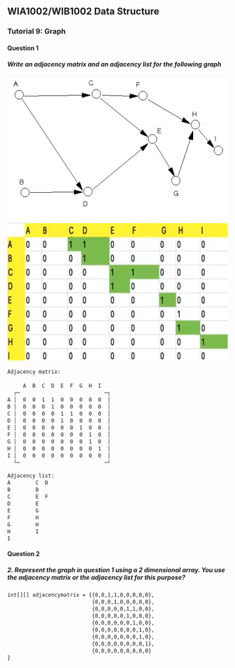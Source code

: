## WIA1002/WIB1002 Data Structure
### Tutorial 9:  Graph

#### Question 1
##### Write an adjacency matrix and an adjacency list for the following graph
<p align="center">
<img src="Graph.png" alt="Graph" width="529" height="315">
</p>

<p align="center">
<img src="Adjacency matrix.png" alt="Adjacency matrix.png" width="709" height="315">
</p>

```plaintext
Adjacency matrix:

     A  B  C  D  E  F  G  H  I  
  ┌─                           ─┐
A │  0  0  1  1  0  0  0  0  0  │
B │  0  0  0  1  0  0  0  0  0  │
C │  0  0  0  0  1  1  0  0  0  │
D │  0  0  0  0  1  0  0  0  0  │
E │  0  0  0  0  0  0  1  0  0  │
F │  0  0  0  0  0  0  0  1  0  │
G │  0  0  0  0  0  0  0  1  0  │
H │  0  0  0  0  0  0  0  0  1  │
I │  0  0  0  0  0  0  0  0  0  │
  └─                           ─┘
```

```plaintext
Adjacency list: 
A        C  D
B        B
C        E  F
D        E
E        G
F        H
G        H
H        I
I
```
#### Question 2
##### 2. Represent the graph in question 1 using a 2 dimensional array. You use the adjacency matrix or the adjacency list for this purpose?
```plaintext
int[][] adjacencymatrix = {{0,0,1,1,0,0,0,0,0},
                           {0,0,0,1,0,0,0,0,0},
                           {0,0,0,0,0,1,1,0,0},
                           {0,0,0,0,0,1,0,0,0},
                           {0,0,0,0,0,0,1,0,0},
                           {0,0,0,0,0,0,0,1,0},
                           {0,0,0,0,0,0,0,1,0},
                           {0,0,0,0,0,0,0,0,1},
                           {0,0,0,0,0,0,0,0,0}
}
```
